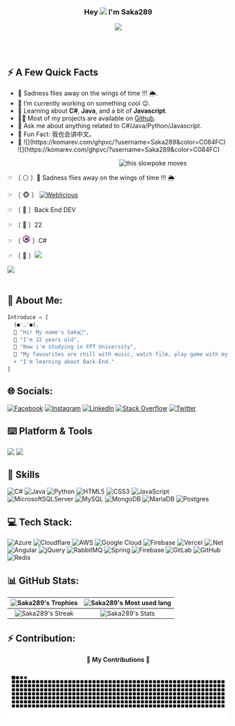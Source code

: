 ### <p align="center">Hey <img src="https://media.giphy.com/media/hvRJCLFzcasrR4ia7z/giphy.gif" width="25"> I'm Saka289</p>

<p align="center"> 
  <a href="https://github.com/Saka289">
    <img src="https://readme-typing-svg.demolab.com?font=Fira+Code&color=%23C084FC&lines=Student+%2F+Developer+%2F+Athlete+;%F0%9F%9A%80+Back-End+Developer+%2F+Devops;%F0%9F%96%A5+Active+OpenSource+Contributor">
  </a>
</p> 

<br><br>

## ⚡️ A Few Quick Facts

<ul>
<li>🌈 Sadness flies away on the wings of time !!! 🌦️.</li>
<li>🔭 I’m currently working on something cool 😉.</li>
<li>🧐 Learning about <strong>C#</strong>, <strong>Java</strong>, and a bit of <strong>Javascript</strong>.</li>
<li>👨‍💻 Most of my projects are available on <a href="https://github.com/Saka289">Github</a>.</li>
<li>📝 Ask me about anything related to C#/Java/Python/Javascript.</li>
<li>🎉 Fun Fact: 我也会讲中文。</li>
<li>👀 ![](https://komarev.com/ghpvc/?username=Saka289&color=C084FC) </li>
  ![](https://komarev.com/ghpvc/?username=Saka289&color=C084FC)
</ul>

<div>
  <img align="right" src="https://media.giphy.com/media/M9gbBd9nbDrOTu1Mqx/giphy.gif" alt="this slowpoke moves" width="250"/> <br>

☞ 〔 ⚪️ 〕🌈 Sadness flies away on the wings of time !!! 🌦️

☞ 〔 🐵 〕 <a href="https://daihoc.fpt.edu.vn/">![Weblicious](https://img.shields.io/badge/Student-FTP%20University-orange)</a>

☞ 〔 🐼 〕Back End DEV

☞ 〔 🤾 〕22

☞ 〔 <img src="https://raw.githubusercontent.com/devicons/devicon/master/icons/csharp/csharp-original.svg" height="18" width="18" /> 〕C#

☞ 〔 👀 〕![](https://komarev.com/ghpvc/?username=Saka289&color=C084FC)

  <img src="https://spotify-github-profile.kittinanx.com/api/view?uid=7yy6f3cw5tcqksxnfoxjl8azd&cover_image=true&theme=novatorem&show_offline=false&background_color=121212&interchange=false&bar_color=c084fc&bar_color_cover=true" />

</div>

<br>

## 💫 About Me:
```js
Introduce = [   
  (●'◡'●),  
  🔭 "Hi! My name's Saka🌝",
  🎂 "I'm 22 years old",   
  🌱 "Now i'm studying in FPT University",  
  🤔 "My favourites are chill with music, watch film, play game with my friends and code",  
  ⚡ "I'm learning about Back-End."  
]
```


## 🌐 Socials:
[![Facebook](https://img.shields.io/badge/Facebook-%231877F2.svg?style=for-the-badge&logo=Facebook&logoColor=white)](https://www.facebook.com/saka289/) 
[![Instagram](https://img.shields.io/badge/Instagram-%23E4405F.svg?style=for-the-badge&logo=Instagram&logoColor=white)](https://www.instagram.com/_nam_saka/) 
[![LinkedIn](https://img.shields.io/badge/LinkedIn-%230077B5.svg?style=for-the-badge&logo=linkedin&logoColor=white)](https://www.linkedin.com/in/saka289/) 
[![Stack Overflow](https://img.shields.io/badge/-Stackoverflow-FE7A16?style=for-the-badge&logo=stack-overflow&logoColor=white)](https://stackoverflow.com/users/19101160/l%c3%aa-ho%c3%a0i-nam) 
[![Twitter](https://img.shields.io/badge/Twitter-%231DA1F2.svg?style=for-the-badge&logo=Twitter&logoColor=white)](https://twitter.com/nam_saka289)


## ⌨️ Platform & Tools
[![](https://img.shields.io/badge/Windows-10-2376bc?style=for-the-badge&logo=windows)](https://www.microsoft.com/windows/get-windows-10)
[![](https://img.shields.io/badge/IDE-Visual%20Studio%20Code-blue?style=for-the-badge&logo=visual-studio-code)](https://code.visualstudio.com/)


## 🚀 Skills
![C#](https://img.shields.io/badge/c%23-%23239120.svg?style=for-the-badge&logo=csharp&logoColor=white) 
![Java](https://img.shields.io/badge/java-%23ED8B00.svg?style=for-the-badge&logo=openjdk&logoColor=white) 
![Python](https://img.shields.io/badge/python-3670A0?style=for-the-badge&logo=python&logoColor=ffdd54) 
![HTML5](https://img.shields.io/badge/html5-%23E34F26.svg?style=for-the-badge&logo=html5&logoColor=white) 
![CSS3](https://img.shields.io/badge/css3-%231572B6.svg?style=for-the-badge&logo=css3&logoColor=white) 
![JavaScript](https://img.shields.io/badge/javascript-%23323330.svg?style=for-the-badge&logo=javascript&logoColor=%23F7DF1E)
![MicrosoftSQLServer](https://img.shields.io/badge/Microsoft%20SQL%20Server-CC2927?style=for-the-badge&logo=microsoft%20sql%20server&logoColor=white) 
![MySQL](https://img.shields.io/badge/mysql-4479A1.svg?style=for-the-badge&logo=mysql&logoColor=white) 
![MongoDB](https://img.shields.io/badge/MongoDB-%234ea94b.svg?style=for-the-badge&logo=mongodb&logoColor=white)
![MariaDB](https://img.shields.io/badge/MariaDB-003545?style=for-the-badge&logo=mariadb&logoColor=white) 
![Postgres](https://img.shields.io/badge/postgres-%23316192.svg?style=for-the-badge&logo=postgresql&logoColor=white)


## 💻 Tech Stack:  
![Azure](https://img.shields.io/badge/azure-%230072C6.svg?style=for-the-badge&logo=microsoftazure&logoColor=white) 
![Cloudflare](https://img.shields.io/badge/Cloudflare-F38020?style=for-the-badge&logo=Cloudflare&logoColor=white) 
![AWS](https://img.shields.io/badge/AWS-%23FF9900.svg?style=for-the-badge&logo=amazon-aws&logoColor=white) 
![Google Cloud](https://img.shields.io/badge/GoogleCloud-%234285F4.svg?style=for-the-badge&logo=google-cloud&logoColor=white) 
![Firebase](https://img.shields.io/badge/firebase-%23039BE5.svg?style=for-the-badge&logo=firebase) 
![Vercel](https://img.shields.io/badge/vercel-%23000000.svg?style=for-the-badge&logo=vercel&logoColor=white) 
![.Net](https://img.shields.io/badge/.NET-5C2D91?style=for-the-badge&logo=.net&logoColor=white) 
![Angular](https://img.shields.io/badge/angular-%23DD0031.svg?style=for-the-badge&logo=angular&logoColor=white) 
![jQuery](https://img.shields.io/badge/jquery-%230769AD.svg?style=for-the-badge&logo=jquery&logoColor=white) 
![RabbitMQ](https://img.shields.io/badge/rabbitmq-FF6600?style=for-the-badge&logo=rabbitmq&logoColor=white) 
![Spring](https://img.shields.io/badge/spring-%236DB33F.svg?style=for-the-badge&logo=spring&logoColor=white) 
![Firebase](https://img.shields.io/badge/firebase-a08021?style=for-the-badge&logo=firebase&logoColor=ffcd34) 
![GitLab](https://img.shields.io/badge/gitlab-%23181717.svg?style=for-the-badge&logo=gitlab&logoColor=white) 
![GitHub](https://img.shields.io/badge/github-%23121011.svg?style=for-the-badge&logo=github&logoColor=white)
![Redis](https://img.shields.io/badge/redis-%23DD0031.svg?style=for-the-badge&logo=redis&logoColor=white)  


## 📊 GitHub Stats:
| <img width="450em" src="https://github-profile-trophy.vercel.app/?username=Saka289&theme=tokyonight&row=2&column=4&margin-w=10&margin-h=15&no-bg=true" alt="Saka289's Trophies"> | <img width="450em" src="https://github-readme-stats.vercel.app/api/top-langs/?username=Saka289&show_icons=true&locale=en&layout=compact&theme=aura" alt="Saka289's Most used lang"> |
| :------------------------------------------------------------------------------------------------------------------------------------: | :------------------------------------------------------------------------------------------------------------------------------: |
|            <img width="450em" src="https://streak-stats.demolab.com?user=Saka289&theme=aura" alt="Saka289's Streak">             | <img width="450em" src="https://github-readme-stats.vercel.app/api?username=Saka289&show_icons=true&count_private=true&theme=aura" alt="Saka289's Stats"> |


## ⚡ Contribution:

<h4 align="center">🐍 My Contributions 🐍</h4>

<img alt="snake eating my contributions" src="https://raw.githubusercontent.com/Saka289/Saka289/output/github-contribution-grid-snake-dark.svg" />

###
